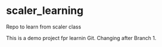 # scaler_learning
 Repo to learn from scaler class

 This is a demo project fpr learnin Git. Changing after Branch 1.
